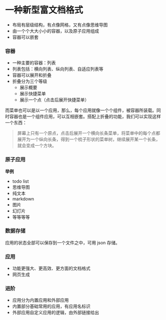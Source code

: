 # 一种新型富文档格式

- 布局有层级结构，有点像网格，又有点像思维导图
- 由一个个大大小小的容器，以及原子应用组成
- 容器可以嵌套

### 容器

- 一种主要的容器：列表
- 列表包括：横向列表、纵向列表、自适应列表等
- 容器可以展开和折叠
- 折叠分为三个等级
  - 展示概要
  - 展示快捷菜单
  - 展示一个点（点击后展开快捷菜单）

而菜单也可以是以一个应用，那么，每个应用就像一个个组件，被容器所装载。同时容器也是一个组件应用，可以互相嵌套。搭配上折叠的功能，我们可以实现这样一个东西：

> 屏幕上只有一个原点，点击后展开一个横向长条菜单，将菜单中的每个点都展开为一个纵向长条，得到一个梳子形状的菜单树，继续展开某一个长条，就会变成一个方块。

### 原子应用

**举例**

- todo list
- 思维导图
- 纯文本
- markdown
- 图片
- 幻灯片
- 等等等等

### 数据存储

应用的状态全部可以保存到一个文件之中，可用 json 存储。

### 应用

- 功能更强大、更高效、更方面的文档格式
- 网页生成

### 进阶

- 应用分为内置应用和外部应用
- 内置部分基础常用的应用，有应用名标识
- 外部应用自定义应用的逻辑，由外部链接给出
